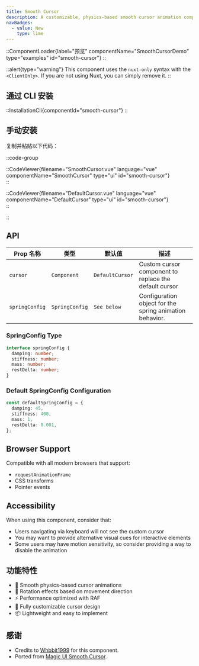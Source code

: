```yaml
---
title: Smooth Cursor
description: A customizable, physics-based smooth cursor animation component for Vue applications.
navBadges:
  - value: New
    type: lime
---
```


::ComponentLoader{label="预览" componentName="SmoothCursorDemo" type="examples" id="smooth-cursor"}
::

::alert{type="warning"}
This component uses the `nuxt-only` syntax with the `<ClientOnly>`. If you are not using Nuxt, you can simply remove it.
::

## 通过 CLI 安装

::InstallationCli{componentId="smooth-cursor"}
::

## 手动安装

复制并粘贴以下代码：

::code-group

::CodeViewer{filename="SmoothCursor.vue" language="vue" componentName="SmoothCursor" type="ui" id="smooth-cursor"}  
::

::CodeViewer{filename="DefaultCursor.vue" language="vue" componentName="DefaultCursor" type="ui" id="smooth-cursor"}  
::

::

## API

| Prop 名称      | 类型           | 默认值          | 描述                                                    |
| -------------- | -------------- | --------------- | ------------------------------------------------------- |
| `cursor`       | `Component`    | `DefaultCursor` | Custom cursor component to replace the default cursor   |
| `springConfig` | `SpringConfig` | `See below`     | Configuration object for the spring animation behavior. |

### SpringConfig Type

```ts
interface springConfig {
  damping: number;
  stiffness: number;
  mass: number;
  restDelta: number;
}
```

### Default SpringConfig Configuration

```ts
const defaultSpringConfig = {
  damping: 45,
  stiffness: 400,
  mass: 1,
  restDelta: 0.001,
};
```

## Browser Support

Compatible with all modern browsers that support:

- `requestAnimationFrame`
- CSS transforms
- Pointer events

## Accessibility

When using this component, consider that:

- Users navigating via keyboard will not see the custom cursor
- You may want to provide alternative visual cues for interactive elements
- Some users may have motion sensitivity, so consider providing a way to disable the animation

## 功能特性

- 🎯 Smooth physics-based cursor animations
- 🔄 Rotation effects based on movement direction
- ⚡ Performance optimized with RAF
- 🎨 Fully customizable cursor design
- 📦 Lightweight and easy to implement

## 感谢

- Credits to [Whbbit1999](https://github.com/Whbbit1999) for this component.
- Ported from [Magic UI Smooth Cursor](https://magicui.design/docs/components/smooth-cursor).
